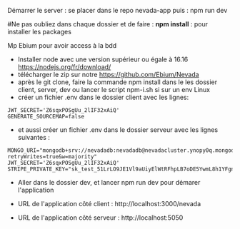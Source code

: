 Démarrer le server : se placer dans le repo nevada-app puis : npm run dev

#Ne pas oubliez dans chaque dossier et de faire : **npm install** : pour installer les packages

Mp Ebium pour avoir access à la bdd


- Installer node avec une version supérieur ou égale à 16.16 https://nodejs.org/fr/download/
- télécharger le zip sur notre https://github.com/Ebium/Nevada
- après le git clone, faire la commande npm install dans le les dossier client, server, dev ou lancer le script npm-i.sh si sur un env Linux
- créer un fichier .env dans le dossier client avec les lignes: 
``` 
JWT_SECRET='Z6sqxPOSgUu_2lIF32xAiQ' 
GENERATE_SOURCEMAP=false 
```

- et aussi créer un fichier .env dans le dossier serveur avec les lignes suivantes :
```
MONGO_URI="mongodb+srv://nevadadb:nevadadb@nevadacluster.ynopy0q.mongodb.net/nevadadb?retryWrites=true&w=majority"
JWT_SECRET='Z6sqxPOSgUu_2lIF32xAiQ'
STRIPE_PRIVATE_KEY="sk_test_51LrLO9JE1Vl9aUiyElWtRFhpLB7oDE5YwmL8h1YFgniEhyugNAiUhlFBzg8qLusFLIzchw9SdDF0QFRlKVudQcDB00T9BwLpiT"
```
- Aller dans le dossier dev, et lancer npm run dev pour démarer l'application

- URL de l'application côté client : http://localhost:3000/nevada
- URL de l'application côté serveur : http://localhost:5050

